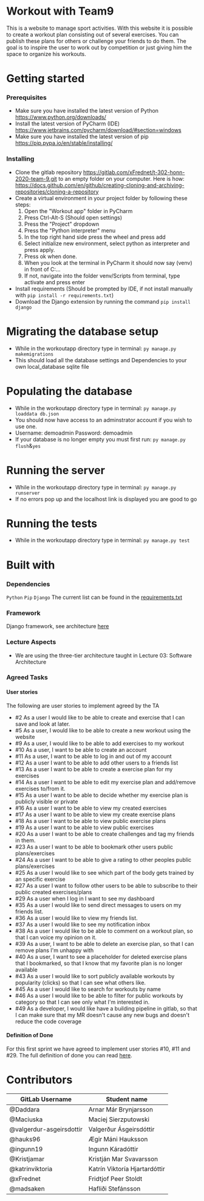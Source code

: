 # Workout with Team9
This is a website to manage sport activities. 
With this website it is possible to create a workout plan consisting out of several exercises.
You can publish these plans for others or challenge your friends to do them.
The goal is to inspire the user to work out by competition or just giving him the space to organize his workouts.
# Getting started
### Prerequisites
* Make sure you have installed the latest version of Python https://www.python.org/downloads/
* Install the latest version of PyCharm (IDE) https://www.jetbrains.com/pycharm/download/#section=windows
* Make sure you have installed the latest version of pip https://pip.pypa.io/en/stable/installing/
### Installing
* Clone the gitlab repository https://gitlab.com/xFrednet/t-302-honn-2020-team-9.git to an empty folder on your computer. 
Here is how: https://docs.github.com/en/github/creating-cloning-and-archiving-repositories/cloning-a-repository
* Create a virtual environment in your project folder by following these steps:
    1. Open the "Workout app" folder in PyCharm
    2. Press Ctrl-Alt-S (Should open settings)
    3. Press the "Project" dropdown
    4. Press the "Python interpreter" menu
    5. In the top right hand side press the wheel and press add
    6. Select initialize new environment, select python as interpreter and press apply.
    7. Press ok when done.
    8. When you look at the terminal in PyCharm it should now say (venv) in front of C:\...
    9. If not, navigate into the folder venv/Scripts from terminal, type activate and press enter
* Install requirements (Should be prompted by IDE, if not install manually with `pip install -r requirements.txt`)
* Download the Django extension by running the command `pip install django`
# Migrating the database setup
* While in the workoutapp directory type in terminal:
`py manage.py makemigrations`
* This should load all the database settings and Dependencies to your own local_database sqlite file
# Populating the database
* While in the workoutapp directory type in terminal:
`py manage.py loaddata db.json`
* You should now have access to an adminstrator account if you wish to use one.
* Username: demoadmin Password: demoadmin
* If your database is no longer empty you must first run:
`py manage.py flush`&`yes`
# Running the server
* While in the workoutapp directory type in terminal: `py manage.py runserver`     
* If no errors pop up and the localhost link is displayed you are good to go
# Running the tests
* While in the workoutapp directory type in terminal: `py manage.py test`
# Built with
### Dependencies
`Python` `Pip` `Django`
The current list can be found in the [requirements.txt](requirements.txt)
### Framework
Django framework, see architecture [here](docs/project_overview/project_architecture.png)
### Lecture Aspects
* We are using the three-tier architecture taught in Lecture 03: Software Architecture
### Agreed Tasks

#### User stories
The following are user stories to implement agreed by the TA
* \#2 As a user I would like to be able to create and exercise that I can save and look at later.
* \#5 As a user, I would like to be able to create a new workout using the website
* \#9 As a user, I would like to be able to add exercises to my workout
* \#10 As a user, I want to be able to create an account
* \#11 As a user, I want to be able to log in and out of my account
* \#12 As a user I want to be able to add other users to a friends list
* \#13 As a user I want to be able to create a exercise plan for my exercises
* \#14 As a user I want to be able to edit my exercise plan and add/remove exercises to/from it.
* \#15 As a user I want to be able to decide whether my exercise plan is publicly visible or private
* \#16 As a user I want to be able to view my created exercises
* \#17 As a user I want to be able to view my create exercise plans
* \#18 As a user I want to be able to view public exercise plans
* \#19 As a user I want to be able to view public exercises
* \#20 As a user I want to be able to create challenges and tag my friends in them.
* \#23 As a user I want to be able to bookmark other users public plans/exercises 
* \#24 As a user I want to be able to give a rating to other peoples public plans/exercises
* \#25 As a user I would like to see which part of the body gets trained by an specific exercise
* \#27 As a user I want to follow other users to be able to subscribe to their public created exercises/plans
* \#29 As a user when I log in I want to see my dashboard
* \#35 As a user I would like to send direct messages to users on my friends list.
* \#36 As a user I would like to view my friends list.
* \#37 As a user I would like to see my notification inbox
* \#38 As a user I would like to be able to comment on a workout plan, so that I can voice my opinion on it.
* \#39 As a user, I want to be able to delete an exercise plan, so that I can remove plans I'm unhappy with
* \#40 As a user, I want to see a placeholder for deleted exercise plans that I bookmarked, so that I know that my favorite plan is no longer available
* \#43 As a user I would like to sort publicly available workouts by popularity (clicks) so that I can see what others like.
* \#45 As a user I would like to search for workouts by name
* \#46 As a user I would like to be able to filter for public workouts by category so that I can see only what I'm interested in.
* \#49 As a developer, I would like have a building pipeline in gitlab, so that I can make sure that my MR doesn't cause any new bugs and doesn't reduce the code coverage

#### Definition of Done
For this first sprint we have agreed to implement user stories #10, #11 and #29.
The full definition of done you can read [here](DEFINITION_OF_DONE.md).


# Contributors
| GitLab Username          | Student name                  |
| ------------------------ | ----------------------------- |
| @Daddara                 | Arnar Már Brynjarsson         |
| @Maciuska                | Maciej Sierzputowski          |
| @valgerdur-asgeirsdottir | Valgerður Ásgeirsdóttir       |
| @hauks96                 | Ægir Máni Hauksson            |
| @ingunn19                | Ingunn Káradóttir             |
| @Kristjamar              | Kristján Mar Svavarsson       |
| @katrinviktoria          | Katrín Viktoría Hjartardóttir |
| @xFrednet                | Fridtjof Peer Stoldt          |
| @madsaken                | Hafliði Stefánsson            |

